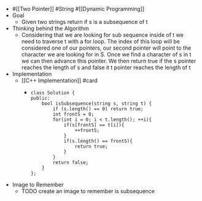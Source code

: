 - #[[Two Pointer]] #String #[[Dynamic Programming]]
- Goal
	- Given two strings return if s is a subsequence of t
- Thinking behind the Algorithm
	- Considering that we are looking for sub sequence inside of t we need to traverse t with a for loop. The index of this loop will be considered one of our pointers, our second pointer will point to the character we are looking for in S. Once we find a character of s in t we can then advance this pointer. We then return true if the s pointer reaches the length of s and false it t pointer reaches the length of t
- Implementation
	- [[C++ Implementation]] #card
		- ```
		  class Solution {
		  public:
		      bool isSubsequence(string s, string t) {
		          if (s.length() == 0) return true; 
		          int frontS = 0;
		          for(int i = 0; i < t.length(); ++i){
		              if(s[frontS] == t[i]){
		                  ++frontS;
		              }
		              if(s.length() == frontS){
		                  return true;
		              }
		          }
		          return false;
		      }
		  };
		  ```
- Image to Remember
	- TODO create an image to remember is subsequence